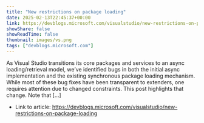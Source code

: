 ```yaml
---
title: "New restrictions on package loading"
date: 2025-02-13T22:45:37+00:00
link: https://devblogs.microsoft.com/visualstudio/new-restrictions-on-package-loading
showShare: false
showReadTime: false
thumbnail: images/vs.png
tags: ["devblogs.microsoft.com"]
---
```

As Visual Studio transitions its core packages and services to an async loading/retrieval model, we’ve identified bugs in both the initial async implementation and the existing synchronous package loading mechanism. While most of these bug fixes have been transparent to extenders, one requires attention due to changed constraints. This post highlights that change. Note that […]

- Link to article: https://devblogs.microsoft.com/visualstudio/new-restrictions-on-package-loading